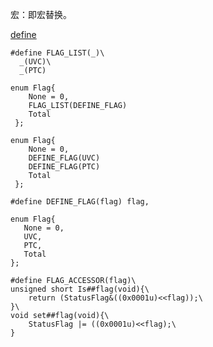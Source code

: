 宏：即宏替换。

[define](https://zh.cppreference.com/w/cpp/preprocessor/replace)
```
#define FLAG_LIST(_)\
  _(UVC)\
  _(PTC)
```
```
enum Flag{
    None = 0,    
    FLAG_LIST(DEFINE_FLAG) 
    Total  
 };
```
``` 
enum Flag{
    None = 0,
    DEFINE_FLAG(UVC)
    DEFINE_FLAG(PTC)
    Total
 };
 ```
 
 `#define DEFINE_FLAG(flag) flag,`
 ``` 
 enum Flag{
    None = 0,
    UVC,
    PTC,
    Total
 };
 ```
```
#define FLAG_ACCESSOR(flag)\
unsigned short Is##flag(void){\
	return (StatusFlag&((0x0001u)<<flag));\
}\
void set##flag(void){\
	StatusFlag |= ((0x0001u)<<flag);\
}
```
